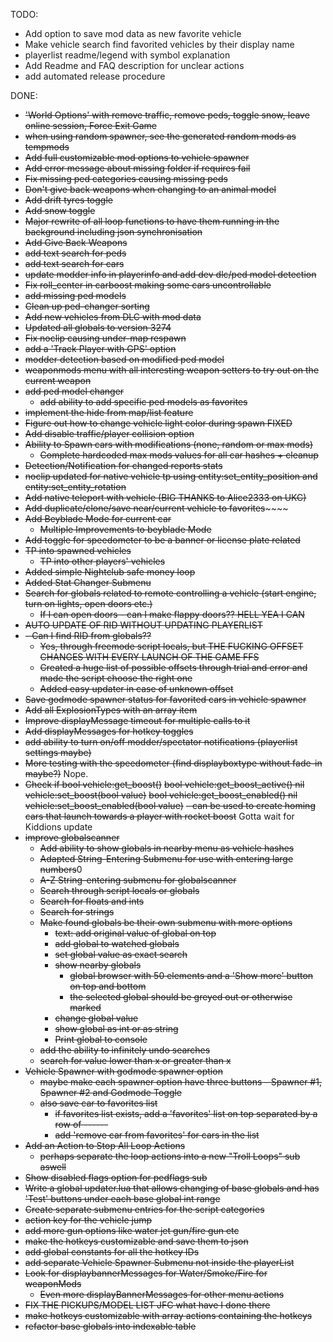 TODO:
- Add option to save mod data as new favorite vehicle
- Make vehicle search find favorited vehicles by their display name
- playerlist readme/legend with symbol explanation
- Add Readme and FAQ description for unclear actions 
- add automated release procedure

DONE:
- ~~'World Options' with remove traffic, remove peds, toggle snow, leave online session, Force Exit Game~~
- ~~when using random spawner, see the generated random mods as tempmods~~
- ~~Add full customizable mod options to vehicle spawner~~
- ~~Add error message about missing folder if requires fail~~
- ~~Fix missing ped categories causing missing peds~~
- ~~Don't give back weapons when changing to an animal model~~
- ~~Add drift tyres toggle~~
- ~~Add snow toggle~~
- ~~Major rewrite of all loop functions to have them running in the background including json synchronisation~~
- ~~Add Give Back Weapons~~
- ~~add text search for peds~~
- ~~add text search for cars~~
- ~~update modder info in playerinfo and add dev dlc/ped model detection~~
- ~~Fix roll_center in carboost making some cars uncontrollable~~
- ~~add missing ped models~~
- ~~Clean up ped-changer sorting~~
- ~~Add new vehicles from DLC with mod data~~
- ~~Updated all globals to version 3274~~
- ~~Fix noclip causing under-map respawn~~
- ~~add a 'Track Player with GPS' option~~
- ~~modder detection based on modified ped model~~
- ~~weaponmods menu with all interesting weapon setters to try out on the current weapon~~
- ~~add ped model changer~~
  - ~~add ability to add specific ped models as favorites~~ 
- ~~implement the hide from map/list feature~~
- ~~Figure out how to change vehicle light color during spawn FIXED~~
- ~~Add disable traffic/player collision option~~
- ~~Ability to Spawn cars with modifications (none, random or max mods)~~
  - ~~Complete hardcoded max mods values for all car hashes + cleanup~~
- ~~Detection/Notification for changed reports stats~~
- ~~noclip updated for native vehicle tp using entity:set_entity_position and entity:set_entity_rotation~~
- ~~Add native teleport with vehicle (BIG THANKS to Alice2333 on UKC)~~
- ~~Add duplicate/clone/save near/current vehicle to favorites~~~~~~
- ~~Add Beyblade Mode for current car~~
  - ~~Multiple Improvements to beyblade Mode~~ 
- ~~Add toggle for speedometer to be a banner or license plate related~~
- ~~TP into spawned vehicles~~
  - ~~TP into other players' vehicles~~
- ~~Added simple Nightclub safe money loop~~
- ~~Added Stat Changer Submenu~~
- ~~Search for globals related to remote controlling a vehicle (start engine, turn on lights, open doors etc.)~~
  - ~~If I can open doors - can I make flappy doors?? HELL YEA I CAN~~
- ~~AUTO UPDATE OF RID WITHOUT UPDATING PLAYERLIST~~
- ~~- Can I find RID from globals??~~
  - ~~Yes, through freemode script locals, but THE FUCKING OFFSET CHANGES WITH EVERY LAUNCH OF THE GAME FFS~~
  - ~~Created a huge list of possible offsets through trial and error and made the script choose the right one~~
  - ~~Added easy updater in case of unknown offset~~
- ~~Save godmode spawner status for favorited cars in vehicle spawner~~
- ~~Add all ExplosionTypes with an array item~~
- ~~Improve displayMessage timeout for multiple calls to it~~
- ~~Add displayMessages for hotkey toggles~~
- ~~add ability to turn on/off modder/spectator notifications (playerlist settings maybe)~~
- ~~More testing with the speedometer (find displayboxtype without fade-in maybe?)~~ Nope.
- ~~Check if bool    vehicle:get_boost()~~
  ~~bool    vehicle:get_boost_active()        nil     vehicle:set_boost(bool value)~~
  ~~bool    vehicle:get_boost_enabled()       nil     vehicle:set_boost_enabled(bool value)~~
  ~~- can be used to create homing cars that launch towards a player with rocket boost~~   Gotta wait for Kiddions update
- ~~improve globalscanner~~
  - ~~Add ability to show globals in nearby menu as vehicle hashes~~
  - ~~Adapted String-Entering Submenu for use with entering large numbers~~0
  - ~~A-Z String-entering submenu for globalscanner~~
  - ~~Search through script locals or globals~~
  - ~~Search for floats and ints~~
  - ~~Search for strings~~
  - ~~Make found globals be their own submenu with more options~~
    - ~~text: add original value of global on top~~
    - ~~add global to watched globals~~
    - ~~set global value as exact search~~
    - ~~show nearby globals~~
      - ~~global browser with 50 elements and a 'Show more' button on top and bottom~~
      - ~~the selected global should be greyed out or otherwise marked~~
    - ~~change global value~~
    - ~~show global as int or as string~~
    - ~~Print global to console~~
  - ~~add the ability to infinitely undo searches~~ 
  - ~~search for value lower than x or greater than x~~
- ~~Vehicle Spawner with godmode spawner option~~
  - ~~maybe make each spawner option have three buttons - Spawner #1, Spawner #2 and Godmode Toggle~~
  - ~~also save car to favorites list~~
    - ~~if favorites list exists, add a 'favorites' list on top separated by a row of ------~~
    - ~~add 'remove car from favorites' for cars in the list~~
- ~~Add an Action to Stop All Loop Actions~~
  - ~~perhaps separate the loop actions into a new "Troll Loops" sub aswell~~
- ~~Show disabled flags option for pedflags sub~~
- ~~Write a global updater.lua that allows changing of base globals and has 'Test' buttons under each base global int range~~
- ~~Create separate submenu entries for the script categories~~
- ~~action key for the vehicle jump~~
- ~~add more gun options like water jet gun/fire gun etc~~
- ~~make the hotkeys customizable and save them to json~~
- ~~add global constants for all the hotkey IDs~~
- ~~add separate Vehicle Spawner Submenu not inside the playerList~~
- ~~Look for displaybannerMessages for Water/Smoke/Fire for weaponMods~~
  - ~~Even more displayBannerMessages for other menu actions~~ 
- ~~FIX THE PICKUPS/MODEL LIST JFC what have I done there~~
- ~~make hotkeys customizable with array actions containing the hotkeys~~
- ~~refactor base globals into indexable table~~
